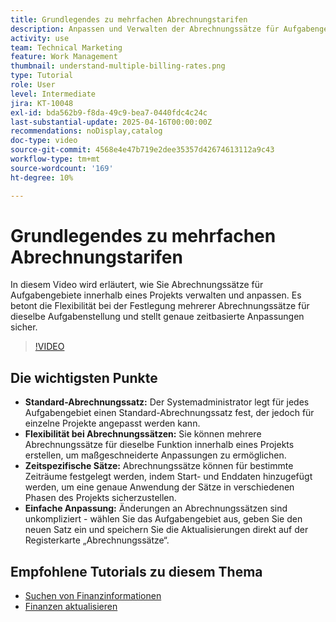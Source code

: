 ```yaml
---
title: Grundlegendes zu mehrfachen Abrechnungstarifen
description: Anpassen und Verwalten der Abrechnungssätze für Aufgabengebiete auf Projektebene.
activity: use
team: Technical Marketing
feature: Work Management
thumbnail: understand-multiple-billing-rates.png
type: Tutorial
role: User
level: Intermediate
jira: KT-10048
exl-id: bda562b9-f8da-49c9-bea7-0440fdc4c24c
last-substantial-update: 2025-04-16T00:00:00Z
recommendations: noDisplay,catalog
doc-type: video
source-git-commit: 4568e4e47b719e2dee35357d42674613112a9c43
workflow-type: tm+mt
source-wordcount: '169'
ht-degree: 10%

---
```



# Grundlegendes zu mehrfachen Abrechnungstarifen

In diesem Video wird erläutert, wie Sie Abrechnungssätze für Aufgabengebiete innerhalb eines Projekts verwalten und anpassen. &#x200B;Es betont die Flexibilität bei der Festlegung mehrerer Abrechnungssätze für dieselbe Aufgabenstellung und stellt genaue zeitbasierte Anpassungen sicher. &#x200B;


>[!VIDEO](https://video.tv.adobe.com/v/3457652/?quality=12&learn=on&enablevpops)

## Die wichtigsten Punkte


* **Standard-Abrechnungssatz:** Der Systemadministrator legt für jedes Aufgabengebiet einen Standard-Abrechnungssatz fest, der jedoch für einzelne Projekte angepasst werden kann. &#x200B;
* **Flexibilität bei Abrechnungssätzen:** Sie können mehrere Abrechnungssätze für dieselbe Funktion innerhalb eines Projekts erstellen, um maßgeschneiderte Anpassungen zu ermöglichen. &#x200B;
* **Zeitspezifische Sätze:** Abrechnungssätze können für bestimmte Zeiträume festgelegt werden, indem Start- und Enddaten hinzugefügt werden, um eine genaue Anwendung der Sätze in verschiedenen Phasen des Projekts sicherzustellen. &#x200B;
* **Einfache Anpassung:** Änderungen an Abrechnungssätzen sind unkompliziert - wählen Sie das Aufgabengebiet aus, geben Sie den neuen Satz ein und speichern Sie die Aktualisierungen direkt auf der Registerkarte „Abrechnungssätze“. &#x200B;

## Empfohlene Tutorials zu diesem Thema

* [Suchen von Finanzinformationen](/help/manage-work/project-finances/find-financial-information.md)
* [Finanzen aktualisieren](/help/manage-work/project-finances/update-and-review-finances.md)
  <!--* [Understand multiple billing rates](/help/manage-work/project-finances/multiple-billing-rates.md)-->

